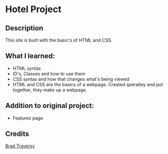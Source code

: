 # Hotel Project

## Description

This site is built with the basic's of HTML and CSS.

## What I learned:

- HTML syntax
- ID's, Classes and how to use them
- CSS syntax and how that changes what's being viewed
- HTML and CSS are the basics of a webpage. Created speratley and put together, they make up a webpage.

## Addition to original project:
- Features page

## Credits

[Brad Traversy](https://traversymedia.com/#courses)